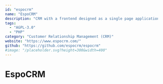 ```yaml
---
id: "espocrm"
name: "EspoCRM"
description: "CRM with a frontend designed as a single page application, and a REST API."
tags:
  - "AGPL-3.0"
  - "PHP"
category: "Customer Relationship Management (CRM)"
website: "https://www.espocrm.com/"
github: "https://github.com/espocrm/espocrm"
#image: "/placeholder.svg?height=300&width=400"
---
```


# EspoCRM
